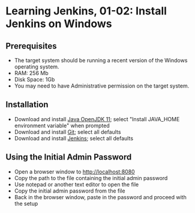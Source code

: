 # Learning Jenkins, 01-02: Install Jenkins on Windows

## Prerequisites
* The target system should be running a recent version of the Windows operating system.
* RAM: 256 Mb
* Disk Space: 1Gb 
* You may need to have Administrative permission on the target system.

## Installation
- Download and install [Java OpenJDK 11](https://docs.microsoft.com/en-us/java/openjdk/download); select "Install JAVA_HOME environment variable" when prompted
- Download and install [Git](https://git-scm.com/downloads); select all defaults
- Download and install [Jenkins](https://jenkins.io/download/); select all defaults

## Using the Initial Admin Password
- Open a browser window to [http://localhost:8080](http://localhost:8080)
- Copy the path to the file containing the initial admin password
- Use notepad or another text editor to open the file
- Copy the initial admin password from the file
- Back in the browser window, paste in the password and proceed with the setup
